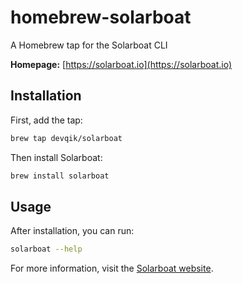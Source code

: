 # homebrew-solarboat

A Homebrew tap for the Solarboat CLI

**Homepage:** [https://solarboat.io](https://solarboat.io)

## Installation

First, add the tap:

```sh
brew tap devqik/solarboat
```

Then install Solarboat:

```sh
brew install solarboat
```

## Usage

After installation, you can run:

```sh
solarboat --help
```

For more information, visit the [Solarboat website](https://solarboat.io).
